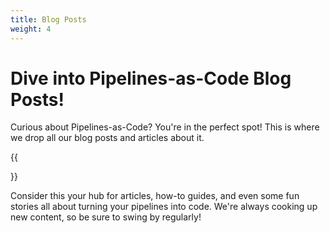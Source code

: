 ```yaml
---
title: Blog Posts
weight: 4
---
```


# Dive into Pipelines-as-Code Blog Posts!

Curious about Pipelines-as-Code?  You're in the perfect spot! This is where we drop all our blog posts and articles about it.

{{<section>}}

Consider this your hub for articles, how-to guides, and even some fun stories all about turning your pipelines into code. We're always cooking up new content, so be sure to swing by regularly!

